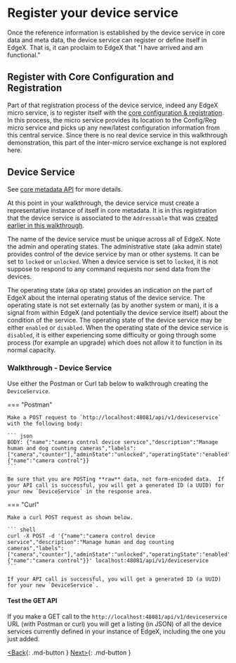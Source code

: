 # Register your device service

Once the reference information is established by the device service in
core data and meta data, the device service can register or define
itself in EdgeX. That is, it can proclaim to EdgeX that "I have arrived
and am functional."

## Register with Core Configuration and Registration

Part of that registration process of the device service, indeed any
EdgeX micro service, is to register itself with the [core configuration &
registration](../microservices/configuration/Ch-Configuration.md). In this process, the micro service provides its location
to the Config/Reg micro service and picks up any new/latest
configuration information from this central service. Since there is no
real device service in this walkthrough demonstration, this part of the inter-micro
service exchange is not explored here.

## Device Service

See [core metadata API](https://app.swaggerhub.com/apis-docs/EdgeXFoundry1/core-metadata/1.2.0) for more details.

At this point in your walkthrough, the device service must create a representative instance of itself in core
metadata. It is in this registration that the device service is
associated to the `Addressable` that was [created earlier in this walkthrough](./Ch-WalkthroughData.md#walk-through-addressables). 

The name of the device service must be unique across all of EdgeX. Note
the admin and operating states. The administrative state (aka admin
state) provides control of the device service by man or other systems.
It can be set to `locked` or `unlocked`. When a device service is set to
`locked`, it is not suppose to respond to any command requests nor send
data from the devices. 

The operating state (aka op state) provides an
indication on the part of EdgeX about the internal operating status of
the device service. The operating state is not set externally (as by
another system or man), it is a signal from within EdgeX (and
potentially the device service itself) about the condition of the
service. The operating state of the device service may be either `enabled`
or `disabled`. When the operating state of the device service is `disabled`,
it is either experiencing some difficulty or going through some process
(for example an upgrade) which does not allow it to function in its
normal capacity.

### Walkthrough - Device Service

Use either the Postman or Curl tab below to walkthrough creating the `DeviceService`.

=== "Postman"

    Make a POST request to `http://localhost:48081/api/v1/deviceservice` with the following body:

    ``` json
    BODY: {"name":"camera control device service","description":"Manage human and dog counting cameras","labels":["camera","counter"],"adminState":"unlocked","operatingState":"enabled","addressable":  
    {"name":"camera control"}}
    ```

    Be sure that you are POSTing **raw** data, not form-encoded data.  If your API call is successful, you will get a generated ID (a UUID) for your new `DeviceService` in the response area.

=== "Curl"

    Make a curl POST request as shown below.

    ``` shell
    curl -X POST -d '{"name":"camera control device service","description":"Manage human and dog counting cameras","labels":["camera","counter"],"adminState":"unlocked","operatingState":"enabled","addressable": {"name":"camera control"}}' localhost:48081/api/v1/deviceservice
    ```

    If your API call is successful, you will get a generated ID (a UUID) for your new `DeviceService`.

#### Test the GET API
If you make a GET call to the `http://localhost:48081/api/v1/deviceservice` URL (with Postman or curl) you will get a listing (in JSON) of all the device services currently defined
in your instance of EdgeX, including the one you just added.

[<Back](Ch-WalkthroughDeviceProfile.md){: .md-button } [Next>](Ch-WalkthroughProvision.md){: .md-button }
